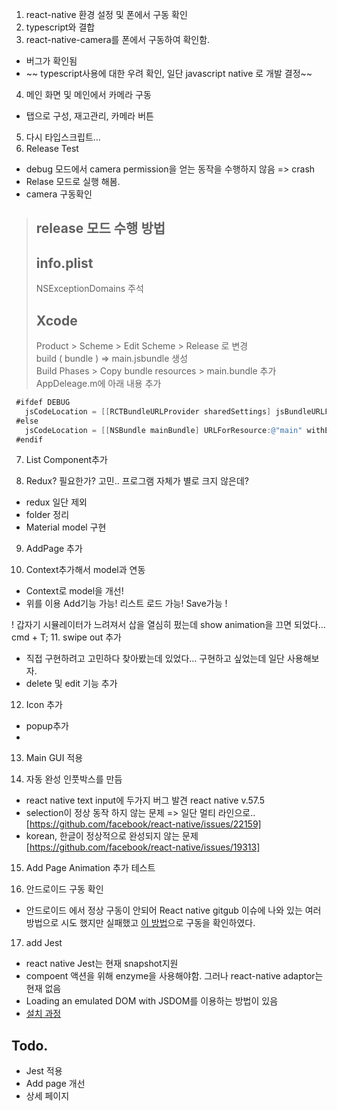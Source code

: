 1. react-native 환경 설정 및 폰에서 구동 확인
2. typescript와 결합
3. react-native-camera를 폰에서 구동하여 확인함.
 - 버그가 확인됨
 - ~~ typescript사용에 대한 우려 확인, 일단 javascript native 로 개발 결정~~
4. 메인 화면 및 메인에서 카메라 구동 
 - 탭으로 구성, 재고관리, 카메라 버튼
5. 다시 타입스크립트...
6. Release Test
 - debug 모드에서 camera permission을 얻는 동작을 수행하지 않음 => crash 
 - Relase 모드로 실행 해봄. 
 - camera 구동확인 
>## release 모드 수행 방법 
> ## info.plist  
>  NSExceptionDomains 주석
> ## Xcode 
> Product > Scheme > Edit Scheme > Release 로 변경  
> build ( bundle ) => main.jsbundle 생성  
> Build Phases > Copy bundle resources > main.bundle 추가
> AppDeleage.m에 아래 내용 추가  
 ```objective-c
  #ifdef DEBUG
    jsCodeLocation = [[RCTBundleURLProvider sharedSettings] jsBundleURLForBundleRoot:@"index" fallbackResource:nil];
  #else
    jsCodeLocation = [[NSBundle mainBundle] URLForResource:@"main" withExtension:@"jsbundle"];
  #endif
```
7. List Component추가 

8. Redux? 필요한가? 고민.. 프로그램 자체가 별로 크지 않은데?
 - redux 일단 제외
 - folder 정리
 - Material model 구현

 9. AddPage 추가 

 10. Context추가해서 model과 연동
   - Context로 model을 개선! 
   - 위를 이용 Add기능 가능! 리스트 로드 가능! Save가능 ! 
  

!  갑자기 시뮬레이터가 느려져서 삽을 열심히 펐는데 show animation을 끄면 되었다... cmd + T;
11. swipe out 추가 
 - 직접 구현하려고 고민하다 찾아봤는데 있었다... 구현하고 싶었는데 일단 사용해보자.
 - delete 및 edit 기능 추가

12. Icon 추가
 - popup추가 
 - 

13. Main GUI 적용

14. 자동 완성 인풋박스를 만듬
 - react native text input에 두가지 버그 발견  react native v.57.5
 - selection이 정상 동작 하지 않는 문제 => 일단 멀티 라인으로.. [https://github.com/facebook/react-native/issues/22159]
 - korean, 한글이 정상적으로 완성되지 않는 문제 [https://github.com/facebook/react-native/issues/19313]

15. Add Page Animation 추가 테스트

16. 안드로이드 구동 확인 
 - 안드로이드 에서 정상 구동이 안되어 React native gitgub 이슈에 나와 있는 여러 방법으로 시도 했지만 실패했고 
 [이 방법](https://github.com/facebook/react-native/issues/22033)으로 구동을 확인하였다.

17. add Jest 
 - react native Jest는 현재 snapshot지원 
 - compoent 액션을 위해 enzyme을 사용해야함. 그러나 react-native adaptor는 현재 없음 
 - Loading an emulated DOM with JSDOM를 이용하는 방법이 있음 
 - [설치 과정](./docs/jest.settting.md)

 ## Todo.
 - Jest 적용 
 - Add page 개선
 - 상세 페이지
 